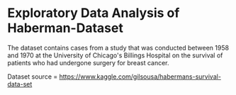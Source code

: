# Exploratory Data Analysis of Haberman-Dataset

The dataset contains cases from a study that was conducted between 1958 and 1970 at the University of Chicago's Billings Hospital on the survival of patients who had undergone surgery for breast cancer.
 
 Dataset source = https://www.kaggle.com/gilsousa/habermans-survival-data-set
 
 
